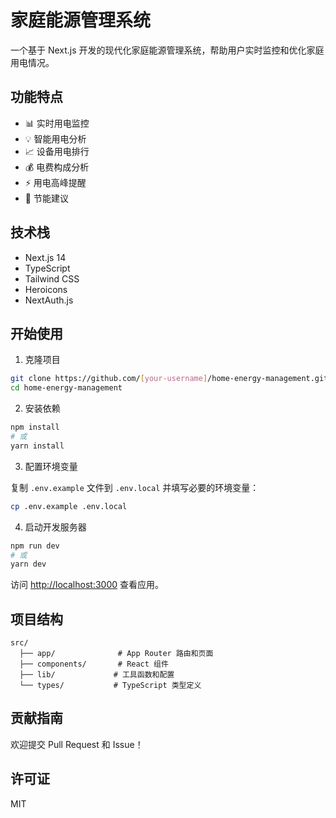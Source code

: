 # 家庭能源管理系统

一个基于 Next.js 开发的现代化家庭能源管理系统，帮助用户实时监控和优化家庭用电情况。

## 功能特点

- 📊 实时用电监控
- 💡 智能用电分析
- 📈 设备用电排行
- 💰 电费构成分析
- ⚡ 用电高峰提醒
- 💭 节能建议

## 技术栈

- Next.js 14
- TypeScript
- Tailwind CSS
- Heroicons
- NextAuth.js

## 开始使用

1. 克隆项目

```bash
git clone https://github.com/[your-username]/home-energy-management.git
cd home-energy-management
```

2. 安装依赖

```bash
npm install
# 或
yarn install
```

3. 配置环境变量

复制 `.env.example` 文件到 `.env.local` 并填写必要的环境变量：

```bash
cp .env.example .env.local
```

4. 启动开发服务器

```bash
npm run dev
# 或
yarn dev
```

访问 [http://localhost:3000](http://localhost:3000) 查看应用。

## 项目结构

```
src/
  ├── app/              # App Router 路由和页面
  ├── components/       # React 组件
  ├── lib/             # 工具函数和配置
  └── types/           # TypeScript 类型定义
```

## 贡献指南

欢迎提交 Pull Request 和 Issue！

## 许可证

MIT
